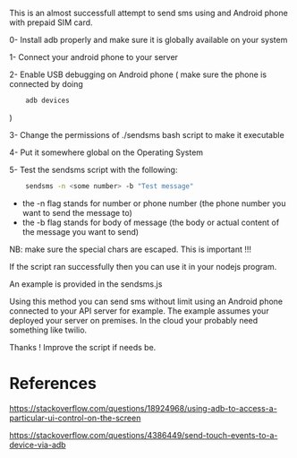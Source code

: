 This is an almost successfull attempt to send sms using and Android phone with prepaid SIM card.

0- Install adb properly and make sure it is globally available on your system

1- Connect your android phone to your server

2- Enable USB debugging on Android phone 
(
make sure the phone is connected by doing 
```bash 
    adb devices
```
)

3- Change the permissions of ./sendsms bash script to make it executable

4- Put it somewhere global on the Operating System

5- Test the sendsms script with the following: 
```bash 
    sendsms -n <some number> -b "Test message"
```
 - the -n flag stands for number or phone number (the phone number you want to send the message to)
 - the -b flag stands for body of message (the body or actual content of the message you want to send)

NB: make sure the special chars are escaped. This is important !!!

If the script ran successfully then you can use it in your nodejs program.

An example is provided in the sendsms.js

Using this method you can send sms without limit using an Android phone connected to your API server for example. The example assumes your deployed your server on premises. In the cloud your probably need something like twilio. 

Thanks ! Improve the script if needs be.

# References

https://stackoverflow.com/questions/18924968/using-adb-to-access-a-particular-ui-control-on-the-screen

https://stackoverflow.com/questions/4386449/send-touch-events-to-a-device-via-adb



